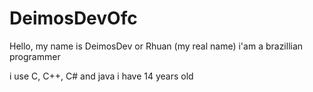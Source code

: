 # DeimosDevOfc

Hello, my name is DeimosDev or Rhuan (my real name)
i'am a brazillian programmer

i use C, C++, C# and java
i have 14 years old

